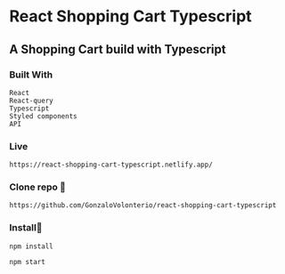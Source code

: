 # React Shopping Cart Typescript

## A Shopping Cart build with Typescript

### Built With

```
React
React-query
Typescript
Styled components
API
```

### Live

```
https://react-shopping-cart-typescript.netlify.app/

```

### Clone repo 🔧

```
https://github.com/GonzaloVolonterio/react-shopping-cart-typescript
```

### Install🔧

```
npm install
```
```
npm start
```
